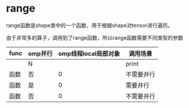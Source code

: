 # range

range函数是shape类中的一个函数，用于根据shape对tensor进行遍历。

由于非常多的算子，调用到了range函数，所以range函数需要不同类型的参数 

| func | omp并行 | omp线程local局部对象 | 调用场景   |
| ---- | ---- | ------ | ---------- |
|      | N    |        | print      |
| 函数 | 否   | 0      | 不需要并行 |
| 函数 | 是   | 0      | 需要并行   |
| 函数 | 否   | 0      | 不需要并行 |

## 